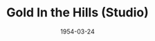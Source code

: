 ---
title: Gold In the Hills (Studio)
date: 1954-03-24
closing_date: 1954-04-03
layout: productions
featured_image: 
image_caption:
image_credit:
playbill: 
category: 
Theatre: Theatre Jacksonville
Venue: Little Theatre
cast:
  A Derelict: Marvin Edwards
  Barbara Stanley: Rose Marie Regero
  Big Mike Slattery: Norman Rickard
  Bill the Dip: Mike Skarry
  Can Can Dancer: 
    - Kathryn Whitson
    - Eleanor Cadle
    - Mervyn Rickard
  Chuck Conners: John L. Maher
  Edith Vanderlop: Connie Hall
  Happy: Don Anderson
  Hiram Stanley: Ray Winstead
  Irene: Lynn Ross
  Izzy: James Beach
  James H. Glue: Harry Courson
  Jenkins: John L. Maher
  John Dalton: Philip Munier
  Little Tommy: 
    - Judy Bartley
    - Cary Yales
  Lizzie Jones: Mildred Thomas
  Maggie: Millie Barnert
  Mamie: Mervyn Rickard
  Mrs. Vanderlop: Irene Avera
  Nell Stanley: Lynne Stephenson
  Old Kate: Elaine Barnert
  One Punch Dugan: Henry Bittman
  Pearl: Sue Upshaw
  Peter the Rat: Arnold Resnick
  Reginald Vanderlop: Sidney Berman
  Richard Murgatroyd: Neil Medlock
  Rose Robinson: Sada Knox Haynes
  Sam Slade: John Tinny
  Slick Steve: James Hicken
  Susie: Martha Wages
  The Professor: John Duss
crew:
  Assistant Stage Manager: Nancy Kossow
  Bar Painting: Jay Harder
  Coordinating Director: Fritz Ashworth
  Costume Assistant:
    - Emily Parrish
    - Margaret Davis
    - Lorraine Stuart
    - Lena Regero
    - Ouida Stephenson
  Costume Chairman: Dorothy Whitson
  Dance Director: Mervyn Rickard
  Director: John W. Conner, Jr.
  Gay Nineties Usher:
    - Jackie Bailey
    - Carolyn Hickens
    - Betty Carol Flanniken
    - Bobbie Davis
    - Janice Van de Velde
    - Sylvia Bolasky
    - Shirley Jackson
  Gay Nineties Ushers Chairman: Eleanor Yeager
  Host:
    - Harry Courson
    - Sidney Berman
  Incidental music: Frank Ridge
  Lighting:
    - Barbara Meyer
    - Frank Lebaito
  Lobby Décor:
    - Jay Harder
    - Hobson Blackmon
  Make-up Assistant:
    - Helen Austin
    - Mary Sandlin
    - Anita Stock
    - Eleanor Allen
    - Minnie Lee Jones
    - Martha Wages
    - Mary Wallis
    - Shirley Jackson
  Make-up Chairman: Connie Hall
  Olio Curtain: Bob Green
  Program: Dick Bullock
  Properties Assistant:
    - Shirley Vetter
    - Toni Martin
  Properties Chairman: Beverly Rome
  Rehearsal Assistant: Minnie Lee Jones
  Scenery Designer: Elva Stein
  Set and Construction:
    - Fritz Ashworth
    - Ellis Barnert
    - Melvin Barnert
    - Amand Ball
    - Dick Bullock
    - Jerry Bernstein
    - Norman Rickard
    - Mervyn Rickard
    - Harry Courson
    - Harold Robinson
    - Happy Gift
    - Martha Wages
    - Minnie Lee Jones
    - Russ Gilbert
    - Bill Winseman
    - Beverly Rome
    - Larry Glick
    - Norman Friedman
    - Marvin Edwards
    - Sue Upshaw
    - Mike Skarry
    - Don Anderson
    - James Hicken
    - Barbara Meyer
    - Lynn Ross
    - Paul Snyder
    - Phil Munier
    - Anita Stock
    - Eleanor Allen
    - Jim Ashworth
    - Frank Lebaito
    - Carol Voegel
    - Audra Sebastian
    - Frank Ridge
    - G.H. Stein
  Sound Effects: Dennis Stuart
  Stage Manager: Marvin Edwards
  Technical Adviser: George Ramsey
orchestra:
external_links:
---